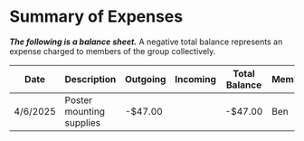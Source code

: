 # Summary of Expenses

***The following is a balance sheet.*** A negative total balance represents an expense charged to members of the group
collectively.

| Date     | Description              | Outgoing | Incoming | Total Balance | Member |
| -------- | ------------------------ | -------- | -------- | ------------- | ------ |
| 4/6/2025 | Poster mounting supplies | -$47.00  |          | -$47.00       | Ben    |
